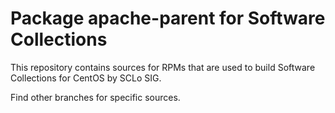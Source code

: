 # Package apache-parent for Software Collections

This repository contains sources for RPMs that are used
to build Software Collections for CentOS by SCLo SIG.

Find other branches for specific sources.
